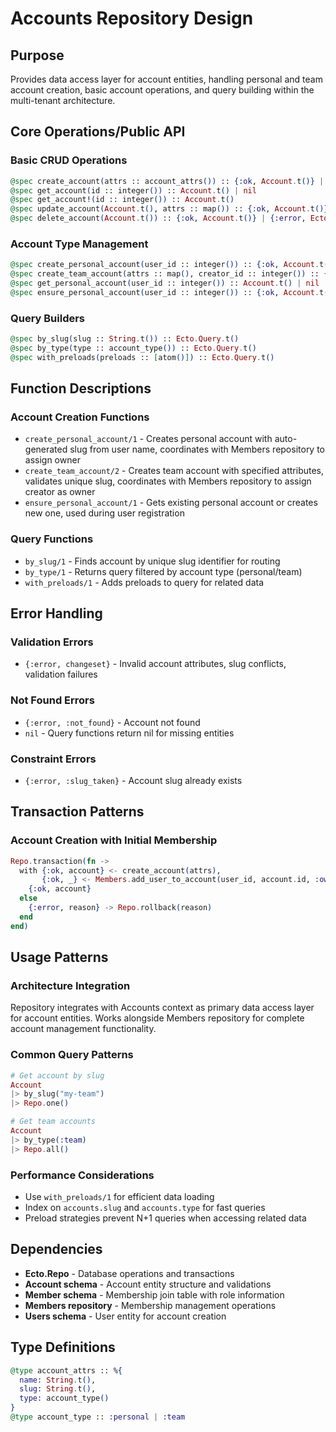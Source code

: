 # Accounts Repository Design

## Purpose
Provides data access layer for account entities, handling personal and team account creation, basic account operations, and query building within the multi-tenant architecture.

## Core Operations/Public API

### Basic CRUD Operations
```elixir
@spec create_account(attrs :: account_attrs()) :: {:ok, Account.t()} | {:error, Ecto.Changeset.t()}
@spec get_account(id :: integer()) :: Account.t() | nil
@spec get_account!(id :: integer()) :: Account.t()
@spec update_account(Account.t(), attrs :: map()) :: {:ok, Account.t()} | {:error, Ecto.Changeset.t()}
@spec delete_account(Account.t()) :: {:ok, Account.t()} | {:error, Ecto.Changeset.t()}
```

### Account Type Management
```elixir
@spec create_personal_account(user_id :: integer()) :: {:ok, Account.t()} | {:error, Ecto.Changeset.t()}
@spec create_team_account(attrs :: map(), creator_id :: integer()) :: {:ok, Account.t()} | {:error, Ecto.Changeset.t()}
@spec get_personal_account(user_id :: integer()) :: Account.t() | nil
@spec ensure_personal_account(user_id :: integer()) :: {:ok, Account.t()}
```

### Query Builders
```elixir
@spec by_slug(slug :: String.t()) :: Ecto.Query.t()
@spec by_type(type :: account_type()) :: Ecto.Query.t()
@spec with_preloads(preloads :: [atom()]) :: Ecto.Query.t()
```

## Function Descriptions

### Account Creation Functions
- `create_personal_account/1` - Creates personal account with auto-generated slug from user name, coordinates with Members repository to assign owner
- `create_team_account/2` - Creates team account with specified attributes, validates unique slug, coordinates with Members repository to assign creator as owner
- `ensure_personal_account/1` - Gets existing personal account or creates new one, used during user registration

### Query Functions
- `by_slug/1` - Finds account by unique slug identifier for routing
- `by_type/1` - Returns query filtered by account type (personal/team)
- `with_preloads/1` - Adds preloads to query for related data

## Error Handling

### Validation Errors
- `{:error, changeset}` - Invalid account attributes, slug conflicts, validation failures

### Not Found Errors
- `{:error, :not_found}` - Account not found
- `nil` - Query functions return nil for missing entities

### Constraint Errors
- `{:error, :slug_taken}` - Account slug already exists

## Transaction Patterns

### Account Creation with Initial Membership
```elixir
Repo.transaction(fn ->
  with {:ok, account} <- create_account(attrs),
       {:ok, _} <- Members.add_user_to_account(user_id, account.id, :owner) do
    {:ok, account}
  else
    {:error, reason} -> Repo.rollback(reason)
  end
end)
```

## Usage Patterns

### Architecture Integration
Repository integrates with Accounts context as primary data access layer for account entities. Works alongside Members repository for complete account management functionality.

### Common Query Patterns
```elixir
# Get account by slug
Account
|> by_slug("my-team")
|> Repo.one()

# Get team accounts
Account
|> by_type(:team)
|> Repo.all()
```

### Performance Considerations
- Use `with_preloads/1` for efficient data loading
- Index on `accounts.slug` and `accounts.type` for fast queries
- Preload strategies prevent N+1 queries when accessing related data

## Dependencies
- **Ecto.Repo** - Database operations and transactions
- **Account schema** - Account entity structure and validations
- **Member schema** - Membership join table with role information
- **Members repository** - Membership management operations
- **Users schema** - User entity for account creation

## Type Definitions
```elixir
@type account_attrs :: %{
  name: String.t(),
  slug: String.t(),
  type: account_type()
}
@type account_type :: :personal | :team
```